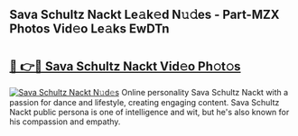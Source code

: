 ## Sava Schultz Nackt Le𝚊k𝚎d N𝚞𝚍es - Part-MZX Photos Vid𝚎o Le𝚊ks EwDTn

# <h2><a href="http://fb44os.evod.top/?m=Sava+Schultz+Nackt">🔗 👉🔴 Sava Schultz Nackt Vid𝚎o Ph𝚘t𝚘s</a></h2>

[![Sava Schultz Nackt N𝚞d𝚎s](https://i.imgur.com/8V9OHl7.gif)](http://fb44os.evod.top/?m=Sava+Schultz+Nackt)
Online personality Sava Schultz Nackt with a passion for dance and lifestyle, creating engaging content. Sava Schultz Nackt public persona is one of intelligence and wit, but he's also known for his compassion and empathy. 
